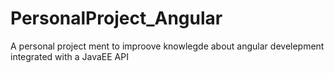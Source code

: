 # PersonalProject_Angular
A personal project ment to improove knowlegde about angular develepment integrated with a JavaEE API
